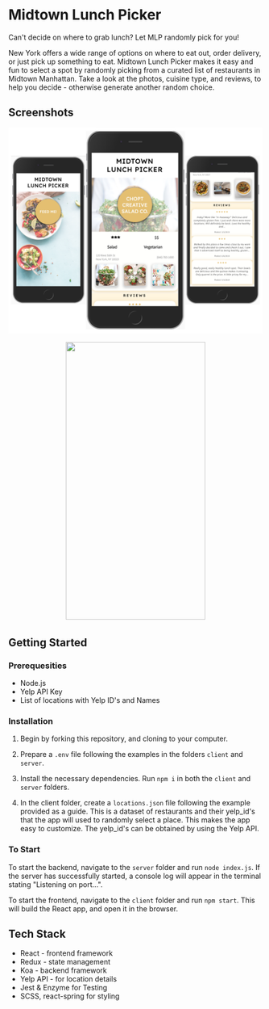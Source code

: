 # Midtown Lunch Picker

Can't decide on where to grab lunch? Let MLP randomly pick for you!

New York offers a wide range of options on where to eat out, order delivery, or just pick up something to eat. Midtown Lunch Picker makes it easy and fun to select a spot by randomly picking from a curated list of restaurants in Midtown Manhattan. Take a look at the photos, cuisine type, and reviews, to help you decide - otherwise generate another random choice.


## Screenshots
<p align="center">
    <img src="demo/allscreens.png" width="775px" />
</p>

<p align="center">
    <img src="https://media.giphy.com/media/lnn8EYszR4ucSeR1vp/giphy.gif" width="277px" height="550px" />
</p>


## Getting Started

### Prerequesities
* Node.js
* Yelp API Key
* List of locations with Yelp ID's and Names

### Installation

1. Begin by forking this repository, and cloning to your computer. 

2. Prepare a `.env` file following the examples in the folders `client` and `server`. 

3. Install the necessary dependencies.
Run `npm i` in both the `client` and `server` folders.

4. In the client folder, create a `locations.json` file following the example provided as a guide. This is a dataset of restaurants and their yelp_id's that the app will used to randomly select a place. This  makes the app easy to customize. The yelp_id's can be obtained by using the Yelp API.


### To Start

To start the backend, navigate to the `server` folder and run `node index.js`. If the server has successfully started, a console log will appear in the terminal stating "Listening on port...".

To start the frontend, navigate to the `client` folder and run `npm start`. This will build the React app, and open it in the browser.



## Tech Stack

* React - frontend framework
* Redux - state management
* Koa - backend framework
* Yelp API - for location details
* Jest & Enzyme for Testing
* SCSS, react-spring for styling
